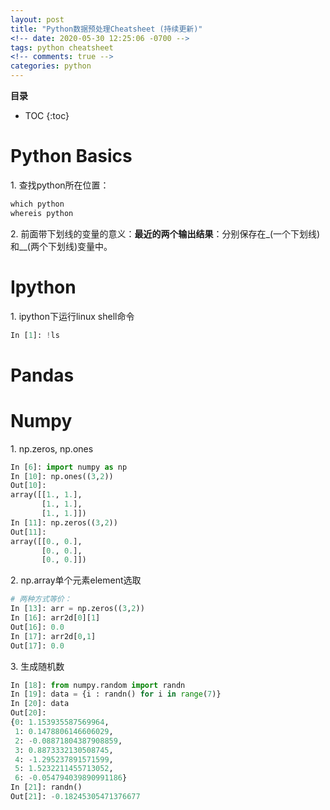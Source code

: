 ```yaml
---
layout: post
title: "Python数据预处理Cheatsheet (持续更新)"
<!-- date: 2020-05-30 12:25:06 -0700 -->
tags: python cheatsheet
<!-- comments: true -->
categories: python
---
```


**目录**

* TOC
{:toc}

#  Python Basics

1\. 查找python所在位置：

```python
which python
whereis python
```

2\. 前面带下划线的变量的意义：**最近的两个输出结果**：分别保存在_(一个下划线)和__(两个下划线)变量中。

#  Ipython

1\. ipython下运行linux shell命令

```python
In [1]: !ls
```

#  Pandas


#  Numpy

1\. np.zeros, np.ones

```python
In [6]: import numpy as np
In [10]: np.ones((3,2))                                                                                                   
Out[10]: 
array([[1., 1.],
       [1., 1.],
       [1., 1.]])
In [11]: np.zeros((3,2))                                                                                                  
Out[11]: 
array([[0., 0.],
       [0., 0.],
       [0., 0.]])
```

2\. np.array单个元素element选取

```python
# 两种方式等价：
In [13]: arr = np.zeros((3,2))
In [16]: arr2d[0][1]                                                                                                      
Out[16]: 0.0
In [17]: arr2d[0,1]                                                                                                       
Out[17]: 0.0
```

3\. 生成随机数

```python
In [18]: from numpy.random import randn                                                                                   
In [19]: data = {i : randn() for i in range(7)}                                                                           
In [20]: data                                                                                                             
Out[20]: 
{0: 1.153935587569964,
 1: 0.1478806146606029,
 2: -0.08871804387908859,
 3: 0.8873332130508745,
 4: -1.295237891571599,
 5: 1.5232211455713052,
 6: -0.054794039890991186}
In [21]: randn()                                                                                                          
Out[21]: -0.18245305471376677
```

